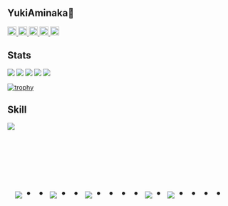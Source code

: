 ## YukiAminaka👋
<p align="left">
  <a href="https://github.com/YukiAminaka">
    <img height="20" src="https://komarev.com/ghpvc/?username=YukiAminaka" />
  </a>
  <a href="https://github.com/YukiAminaka">
    <img height="20" src="https://img.shields.io/github/followers/YukiAminaka?label=follow&logo=github&style=flat" />
  </a>
  <a href="http://qiita.com/A-Yuki28">
    <img height="20" src="https://qiita-badge.apiapi.app/s/A-Yuki28/posts.svg" />
  </a>
  <a href="http://qiita.com/A-Yuki28">
    <img height="20" src="https://qiita-badge.apiapi.app/s/A-Yuki28/contributions.svg" />
  </a>
  <a href="https://zenn.dev/yuki28">
    <img height="20" src="https://badgen.org/img/zenn/yuki28/articles?style=plastic" />
  </a>
</p>

## Stats

![](http://github-profile-summary-cards.vercel.app/api/cards/profile-details?username=YukiAminaka&theme=github_dark)
![](http://github-profile-summary-cards.vercel.app/api/cards/repos-per-language?username=YukiAminaka&theme=github_dark)
![](http://github-profile-summary-cards.vercel.app/api/cards/most-commit-language?username=YukiAminaka&theme=github_dark)
![](http://github-profile-summary-cards.vercel.app/api/cards/stats?username=YukiAminaka&theme=github_dark)
![](http://github-profile-summary-cards.vercel.app/api/cards/productive-time?username=YukiAminaka&theme=github_dark&utcOffset=9)

[![trophy](https://github-profile-trophy.vercel.app/?username=YukiAminaka&theme=discord)](https://github.com/YukiAminaka/github-profile-trophy)



## Skill

<img src="https://skillicons.dev/icons?i=html,css,cpp,arduino,js,typescript,react,next,postgres,github,vscode,docker,aws,vite,linux" /> <br /><br />



<!-- --------------------------------- :) ---------------------------------- -->

<br><br><br>

<div align="center">
    <h1>
        <img src="https://user-images.githubusercontent.com/44926913/175852850-3fb6c715-1856-41ff-8c1f-94ce3b03b458.gif">・・
        <img src="https://user-images.githubusercontent.com/44926913/175853109-f8850656-6704-4a8a-bee6-9aca154d929b.gif">・・
        <img src="https://user-images.githubusercontent.com/44926913/175853154-5449d974-975e-44a6-ab84-a86031265e40.gif">・・・・
        <img src="https://user-images.githubusercontent.com/44926913/175853109-f8850656-6704-4a8a-bee6-9aca154d929b.gif">・
        <img src="https://user-images.githubusercontent.com/44926913/175853154-5449d974-975e-44a6-ab84-a86031265e40.gif">・・・・
    </h1>
  </div>
<br><br><br>
